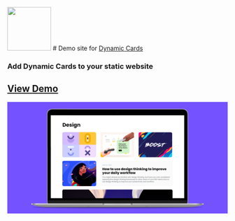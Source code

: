 <img src="https://dc.octos.me/logo.png" width="100" height="100"> # Demo site for [Dynamic Cards](https://dc.octos.me) 
### Add Dynamic Cards to your static website
## [View Demo](https://alemalohe.github.io/dc-demo/)
![DCards Demo screen-shot](https://raw.githubusercontent.com/alemalohe/dc-demo/gh-pages/screencapture-framer-projects-lhXPybxkGgPLExeN3Kxl-play-2021-01-21-13_23_16.png)
